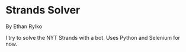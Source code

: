 # Strands Solver
By Ethan Rylko

I try to solve the NYT Strands with a bot. Uses Python and Selenium for now.